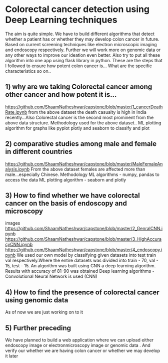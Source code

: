 # Colorectal cancer detection using Deep Learning techniques

The aim is quite simple. We have to build different algorithms that detect whether a patient has
or whether they may develop colon cancer in future. Based on current screening techniques like
electron microscopic imaging and endoscopy respectively.
Further we will work more on genomic data or any other ways to improve our ideation even
better. Also try to put all these algorithm into one app using flask library in python.
These are the steps that I followed to ensure how potent colon cancer is...
What are the specific characteristics so on..

## 1) why are we taking Colorectal cancer among other cancer and how potent it is...
https://github.com/ShaamNatheshwar/capstone/blob/master/1_cancerDeathRate.ipynb
from the above dataset the death casualty is high in India recently...Also Colorectal cancer is the
second most prominent from the above data structure.
Methodology used for the above dataset..
ML plotting algorithm for graphs like pyplot plotly and seaborn to classify and plot
## 2) comparative studies among male and female in different countries
https://github.com/ShaamNatheshwar/capstone/blob/master/MaleFemaleAnalysis.ipynb
From the above dataset females are affected more than male...especially Chinese.
Methodology
ML algorithms - numpy, pandas to access the data
ML plotting algorithm - seaborn and plotly

## 3) How to find whether we have colorectal cancer on the basis of endoscopy and microscopy
images
https://github.com/ShaamNatheshwar/capstone/blob/master/2_GenralCNN.ipynb
https://github.com/ShaamNatheshwar/capstone/blob/master/3_HighAccuracyCNN.ipynb
https://github.com/ShaamNatheshwar/capstone/blob/master/4_endoscopy.ipynb
We used our own model by classifying given datasets into test train val respectively.Where the
entire datasets was divided into train - 70, val - 15, test - 15. An algorithm was built using CNN a
deep learning algorithm. Results with accuracy of 81-90 was obtained
Deep learning algorithms - Convolutional Neural Network is used (CNN)
## 4) How to find the presence of colorectal cancer using genomic data
As of now we are just working on to it

## 5) Further preceding
We have planned to build a web application where we can upload either endoscopy image or
electronmicroscopy image or genomic data . And verify our whether we are having colon cancer
or whether we may develop it later
